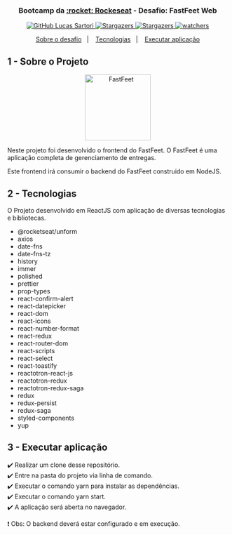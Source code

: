 <h3 align="center" >
  Bootcamp da <a text-decoration="none" href="https://rocketseat.com.br">:rocket: Rockeseat</a> - Desafio: FastFeet Web
</h3>

<p align="center">
  <a href="https://github.com/lucasssartori?tab=followers">
    <img alt="GitHub Lucas Sartori" src="https://img.shields.io/github/followers/lucasssartori?style=social">
  </a>

  <a href="https://github.com/lucasssartori/fastfeetweb/stargazers">
    <img alt="Stargazers" src="https://img.shields.io/github/stars/lucasssartori/fastfeetweb?style=social">
  </a>
  <a href="https://github.com/lucasssartori/fastfeetweb/forks/">
    <img alt="Stargazers" src="https://img.shields.io/github/forks/lucasssartori/fastfeetweb?style=social">
  </a>

  <a href="https://github.com/lucasssartori/fastfeetweb/watchers">
    <img alt="watchers" src="https://img.shields.io/github/watchers/lucasssartori/fastfeetweb?style=social">
  </a>
</p>

<p align="center">
  <a href="#1---sobre-o-módulo">Sobre o desafio</a>&nbsp;&nbsp;&nbsp;|&nbsp;&nbsp;&nbsp;
  <a href="#2---tecnologias">Tecnologias</a>&nbsp;&nbsp;&nbsp;|&nbsp;&nbsp;&nbsp;
  <a href="#3---executar-aplicação">Executar aplicação</a>
</p>

## 1 - Sobre o Projeto

<p align="center">
    <img
      alt="FastFeet"
      src="https://github.com/lucasssartori/fastfeetbackend/blob/master/tmp/logo.png?raw=true"
      width="150px" />
</p>

Neste projeto foi desenvolvido o frontend do FastFeet. O FastFeet é uma aplicação completa de gerenciamento de entregas.

Este frontend irá consumir o backend do FastFeet construido em NodeJS.

## 2 - Tecnologias

O Projeto desenvolvido em ReactJS com aplicação de diversas tecnologias e bibliotecas.

- @rocketseat/unform
- axios
- date-fns
- date-fns-tz
- history
- immer
- polished
- prettier
- prop-types
- react-confirm-alert
- react-datepicker
- react-dom
- react-icons
- react-number-format
- react-redux
- react-router-dom
- react-scripts
- react-select
- react-toastify
- reactotron-react-js
- reactotron-redux
- reactotron-redux-saga
- redux
- redux-persist
- redux-saga
- styled-components
- yup

## 3 - Executar aplicação

:heavy_check_mark: Realizar um clone desse repositório. <br />
:heavy_check_mark: Entre na pasta do projeto via linha de comando. <br />
:heavy_check_mark: Executar o comando yarn para instalar as dependências. <br />
:heavy_check_mark: Executar o comando yarn start. <br />
:heavy_check_mark: A aplicação será aberta no navegador. <br />

:heavy_exclamation_mark: Obs: O backend deverá estar configurado e em execução.
